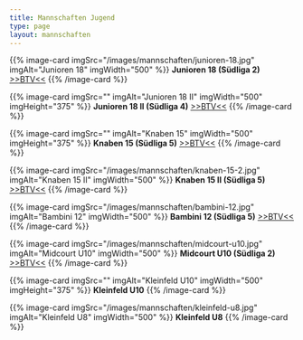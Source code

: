 ```yaml
---
title: Mannschaften Jugend
type: page
layout: mannschaften
---
```


{{% image-card imgSrc="/images/mannschaften/junioren-18.jpg" imgAlt="Junioren 18" imgWidth="500" %}}
**Junioren 18 (Südliga 2)** <a href="https://www.btv.de/de/spielbetrieb/tabelle-spielplan.html?groupid=2078876" target="_blank">>>BTV<<</a>
{{% /image-card %}}

{{% image-card imgSrc="" imgAlt="Junioren 18 II" imgWidth="500" imgHeight="375" %}}
**Junioren 18 II (Südliga 4)** <a href="https://www.btv.de/de/spielbetrieb/tabelle-spielplan.html?groupid=2078912" target="_blank">>>BTV<<</a>
{{% /image-card %}}

{{% image-card imgSrc="" imgAlt="Knaben 15" imgWidth="500" imgHeight="375" %}}
**Knaben 15 (Südliga 5)** <a href="https://www.btv.de/de/spielbetrieb/tabelle-spielplan.html?groupid=2078999" target="_blank">>>BTV<<</a>
{{% /image-card %}}

{{% image-card imgSrc="/images/mannschaften/knaben-15-2.jpg" imgAlt="Knaben 15 II" imgWidth="500" %}}
**Knaben 15 II (Südliga 5)** <a href="https://www.btv.de/de/spielbetrieb/tabelle-spielplan.html?groupid=2078997" target="_blank">>>BTV<<</a>
{{% /image-card %}}

{{% image-card imgSrc="/images/mannschaften/bambini-12.jpg" imgAlt="Bambini 12" imgWidth="500" %}}
**Bambini 12 (Südliga 5)** <a href="https://www.btv.de/de/spielbetrieb/tabelle-spielplan.html?groupid=2079175" target="_blank">>>BTV<<</a>
{{% /image-card %}}

{{% image-card imgSrc="/images/mannschaften/midcourt-u10.jpg" imgAlt="Midcourt U10" imgWidth="500" %}}
**Midcourt U10 (Südliga 2)** <a href="https://www.btv.de/de/spielbetrieb/tabelle-spielplan.html?groupid=2079250" target="_blank">>>BTV<<</a>
{{% /image-card %}}

{{% image-card imgSrc="" imgAlt="Kleinfeld U10" imgWidth="500" imgHeight="375" %}}
**Kleinfeld U10**
{{% /image-card %}}

{{% image-card imgSrc="/images/mannschaften/kleinfeld-u8.jpg" imgAlt="Kleinfeld U8" imgWidth="500" %}}
**Kleinfeld U8**
{{% /image-card %}}
